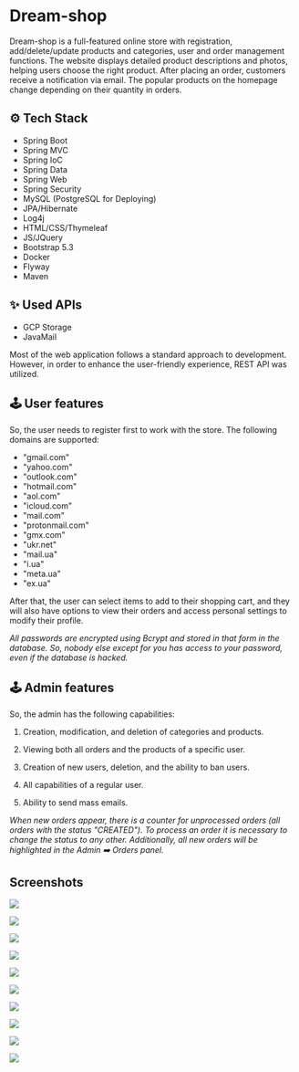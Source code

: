 # Dream-shop

<a src="https://dreamshopu.herokuapp.com">Dream-shop</a> is a full-featured online store with registration, add/delete/update products and categories, user and order management functions. The website displays detailed product descriptions and photos, helping users choose the right product. After placing an order, customers receive a notification via email. The popular products on the homepage change depending on their quantity in orders. 

## :gear: Tech Stack

+ Spring Boot
+ Spring MVC
+ Spring IoC
+ Spring Data
+ Spring Web
+ Spring Security
+ MySQL (PostgreSQL for Deploying)
+ JPA/Hibernate
+ Log4j
+ HTML/CSS/Thymeleaf
+ JS/JQuery
+ Bootstrap 5.3
+ Docker
+ Flyway
+ Maven

## :sparkles: Used APIs

+ GCP Storage  
+ JavaMail

Most of the web application follows a standard approach to development. However, in order to enhance the user-friendly experience, REST API was utilized.

## :joystick: User features

So, the user needs to register first to work with the store. The following domains are supported: 
+ "gmail.com" 
+ "yahoo.com" 
+ "outlook.com" 
+ "hotmail.com" 
+ "aol.com" 
+ "icloud.com" 
+ "mail.com" 
+ "protonmail.com" 
+ "gmx.com" 
+ "ukr.net" 
+ "mail.ua" 
+ "i.ua" 
+ "meta.ua" 
+ "ex.ua"

After that, the user can select items to add to their shopping cart, and they will also have options to view their orders and access personal settings to modify their profile.

<i>All passwords are encrypted using Bcrypt and stored in that form in the database. So, nobody else except for you has access to your password, even if the database is hacked.</i>

## :joystick: Admin features
So, the admin has the following capabilities:

1. Creation, modification, and deletion of categories and products.

2. Viewing both all orders and the products of a specific user.

3. Creation of new users, deletion, and the ability to ban users.

4. All capabilities of a regular user.

5. Ability to send mass emails.

<i>When new orders appear, there is a counter for unprocessed orders (all orders with the status "CREATED"). To process an order it is necessary to change the status to any other. Additionally, all new orders will be highlighted in the Admin :arrow_right: Orders panel.</i>

## Screenshots

![](https://raw.githubusercontent.com/Etkel/Pictures/main/2.PNG)

![](https://raw.githubusercontent.com/Etkel/Pictures/main/1.PNG)

![](https://raw.githubusercontent.com/Etkel/Pictures/main/%D0%A1%D0%BD%D0%B8%D0%BC%D0%BE%D0%BA-9.PNG)

![](https://raw.githubusercontent.com/Etkel/Pictures/main/%D0%A1%D0%BD%D0%B8%D0%BC%D0%BE%D0%BA12.PNG)

![](https://raw.githubusercontent.com/Etkel/Pictures/main/324.PNG)

![](https://raw.githubusercontent.com/Etkel/Pictures/main/2134.PNG)

![](https://raw.githubusercontent.com/Etkel/Pictures/main/6.PNG)

![](https://raw.githubusercontent.com/Etkel/Pictures/main/5.PNG)

![](https://raw.githubusercontent.com/Etkel/Pictures/main/%D0%A1%D0%BD%D0%B8%D0%BC%D0%BE%D0%BA-5.PNG)

![](https://raw.githubusercontent.com/Etkel/Pictures/main/%D0%A1%D0%BD%D0%B8%D0%BC%D0%BE%D0%BA-6.PNG)





